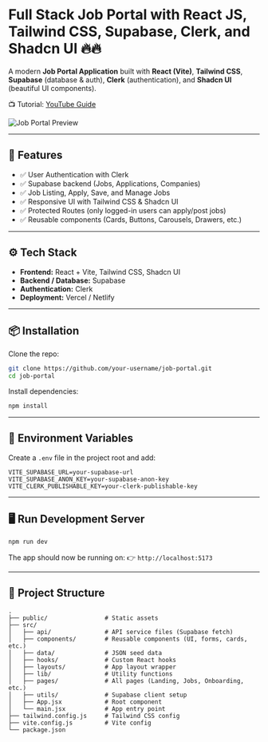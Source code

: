 # Full Stack Job Portal with React JS, Tailwind CSS, Supabase, Clerk, and Shadcn UI 🔥🔥

A modern **Job Portal Application** built with **React (Vite)**, **Tailwind CSS**, **Supabase** (database & auth), **Clerk** (authentication), and **Shadcn UI** (beautiful UI components).  

📺 Tutorial: [YouTube Guide](https://www.youtube.com/watch?v=2XF-HgauItk)

![Job Portal Preview](https://github.com/user-attachments/assets/1da23b25-1f29-4402-be74-03685d9b732d)

---

## 🚀 Features
- ✅ User Authentication with Clerk  
- ✅ Supabase backend (Jobs, Applications, Companies)  
- ✅ Job Listing, Apply, Save, and Manage Jobs  
- ✅ Responsive UI with Tailwind CSS & Shadcn UI  
- ✅ Protected Routes (only logged-in users can apply/post jobs)  
- ✅ Reusable components (Cards, Buttons, Carousels, Drawers, etc.)  

---

## ⚙️ Tech Stack
- **Frontend:** React + Vite, Tailwind CSS, Shadcn UI  
- **Backend / Database:** Supabase  
- **Authentication:** Clerk  
- **Deployment:** Vercel / Netlify  

---

## 📦 Installation

Clone the repo:

```bash
git clone https://github.com/your-username/job-portal.git
cd job-portal
````

Install dependencies:

```bash
npm install
```

---

## 🔑 Environment Variables

Create a `.env` file in the project root and add:

```env
VITE_SUPABASE_URL=your-supabase-url
VITE_SUPABASE_ANON_KEY=your-supabase-anon-key
VITE_CLERK_PUBLISHABLE_KEY=your-clerk-publishable-key
```

---

## 🖥️ Run Development Server

```bash
npm run dev
```

The app should now be running on:
👉 `http://localhost:5173`

---

## 📁 Project Structure

```
.
├── public/                # Static assets
├── src/
│   ├── api/               # API service files (Supabase fetch)
│   ├── components/        # Reusable components (UI, forms, cards, etc.)
│   ├── data/              # JSON seed data
│   ├── hooks/             # Custom React hooks
│   ├── layouts/           # App layout wrapper
│   ├── lib/               # Utility functions
│   ├── pages/             # All pages (Landing, Jobs, Onboarding, etc.)
│   ├── utils/             # Supabase client setup
│   ├── App.jsx            # Root component
│   └── main.jsx           # App entry point
├── tailwind.config.js     # Tailwind CSS config
├── vite.config.js         # Vite config
└── package.json
```


